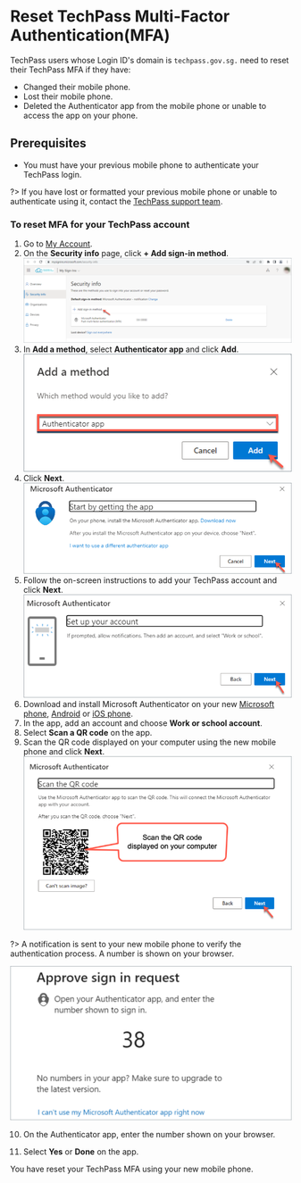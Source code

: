 # Reset TechPass Multi-Factor Authentication(MFA)

TechPass users whose Login ID's domain is ```techpass.gov.sg.``` need to reset their TechPass MFA if they have:

- Changed their mobile phone.
- Lost their mobile phone.
- Deleted the Authenticator app from the mobile phone or unable to access the app on your phone.


## Prerequisites

- You must have your previous mobile phone to authenticate your TechPass login.

?> If you have lost or formatted your previous mobile phone or unable to authenticate using it, contact the [TechPass support team](https://go.gov.sg/seed-techpass-support).


### To reset MFA for your TechPass account

1. Go to [My Account](https://account.activedirectory.windowsazure.com/proofup.aspx?proofup=1).
2. On the **Security info** page, click **+ Add sign-in method**.
![add-sign-in-method](assets/images/reset-techpass-mfa-vendor/add-sign-in-method.png)
3. In **Add a method**, select **Authenticator app** and click **Add**.
![add-auth-method](assets/images/reset-techpass-mfa-vendor/add-method.png)
4. Click **Next**.
![install-auth-method](assets/images/reset-techpass-mfa-vendor/install-auth-app.png)
5. Follow the on-screen instructions to add your TechPass account and click **Next**.
![keep-your-account-secure-next](assets/images/onboarding/po-non-se/keep-your-account-secure-next.png)
6. Download and install Microsoft Authenticator on your new [Microsoft phone](https://www.microsoft.com/en-sg/store/apps/windows-phone), [Android](https://play.google.com/store/apps?hl=en&amp;gl=US) or [iOS phone](https://www.apple.com/app-store/).
7. In the app, add an account and choose **Work or school account**.
8. Select **Scan a QR code** on the app.
9. Scan the QR code displayed on your computer using the new mobile phone and click **Next**.
![scan-qr-code](assets/images/security-verification-for-wog/reset-wog-mfa/scan-qr-code.png)

  ?> A notification is sent to your new mobile phone to verify the authentication process. A number is shown on your browser.

![mfa](assets/images/onboarding/po-non-se/mfa-number-displayed-on-screen.png)

10. On the Authenticator app, enter the number shown on your browser.

11. Select **Yes** or **Done** on the app.

You have reset your TechPass MFA using your new mobile phone. 
